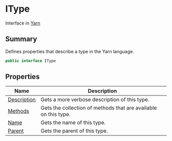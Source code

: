 # IType

Interface in [Yarn](../)

## Summary

Defines properties that describe a type in the Yarn language.

```csharp
public interface IType
```

## Properties

| Name                                     | Description                                                     |
| ---------------------------------------- | --------------------------------------------------------------- |
| [Description](yarn.itype.description.md) | Gets a more verbose description of this type.                   |
| [Methods](yarn.itype.methods.md)         | Gets the collection of methods that are available on this type. |
| [Name](yarn.itype.name.md)               | Gets the name of this type.                                     |
| [Parent](yarn.itype.parent.md)           | Gets the parent of this type.                                   |
